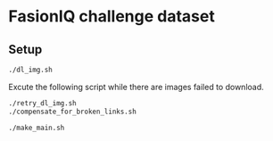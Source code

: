 # FasionIQ challenge dataset

## Setup

```sh
./dl_img.sh
```

Excute the following script while there are images failed to download.

```sh
./retry_dl_img.sh
./compensate_for_broken_links.sh
```

```sh
./make_main.sh
```